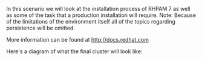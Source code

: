 
In this scenario we will look at the installation process of RHPAM 7 as well as some of  the task that a production installation will require.
Note: Because of the limitations of the environment itself all of the topics regarding persistence will be omitted.


More information can be found at http://docs.redhat.com

Here's a diagram of what the final cluster will look like:


